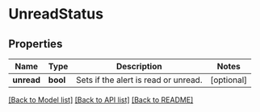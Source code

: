 # UnreadStatus

## Properties
Name | Type | Description | Notes
------------ | ------------- | ------------- | -------------
**unread** | **bool** | Sets if the alert is read or unread. | [optional] 

[[Back to Model list]](../README.md#documentation-for-models) [[Back to API list]](../README.md#documentation-for-api-endpoints) [[Back to README]](../README.md)


